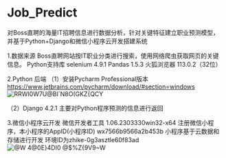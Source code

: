 # Job_Predict
对Boss直聘的海量IT招聘信息进行数据分析，针对关键特征建立职业预测模型，并基于Python+Django和微信小程序云开发搭建系统


1.数据来源
Boss直聘网站按IT职业分类进行搜索，使用网络爬虫获取网页的关键信息。
  Python支持库
        selenium 4.9.1
        Pandas 1.5.3
  火狐浏览器 113.0.2（32位）
 
2.Python 后端
  （1）安装Pycharm Professional版本 https://www.jetbrains.com/pycharm/download/#section=windows
  ![RRWI0W7U@BI`N8O(GKZ{QCY](https://github.com/MT-BOX/Job_Predict/assets/96871554/0be60060-5cb5-4168-8104-156e3f1cf911)
  
  （2）Django 4.2.1 
      主要对Python程序预测的信息进行返回
 
 3.微信小程序云开发
  微信开发者工具 1.06.2303330win32-x64
  注册微信小程序，本小程序的AppID(小程序ID)	wx7566b9566a2b453b
  小程序基于云数据和存储进行开发 环境ID为zhike-0g3asztle60f83ad
  ![@W 4@0E}4DI0 @$%Z{9V9~W](https://github.com/MT-BOX/Job_Predict/assets/96871554/4a6e908a-eceb-47bd-8f9f-319fdb981cef)

 
 

